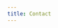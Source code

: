 ```yaml
---
title: Contact
---
```


<script>
window.addEventListener('load', function(){
    Beacon('open')
})
</script>